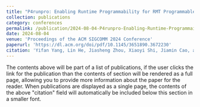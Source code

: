 ```yaml
---
title: "P4runpro: Enabling Runtime Programmability for RMT Programmable Switches"
collection: publications
category: conferences
permalink: /publication/2024-08-04-P4runpro-Enabling-Runtime-Programmaility-for-RMT-Programmable-Switches
date: 2024-08-04
venue: 'Proceedings of the ACM SIGCOMM 2024 Conference'
paperurl: 'https://dl.acm.org/doi/pdf/10.1145/3651890.3672230'
citation: 'Yifan Yang, Lin He, Jiasheng Zhou, Xiaoyi Shi, Jiamin Cao, and Ying Liu. 2024. P4runpro: Enabling Runtime Programmability for RMT Programmable Switches. In Proceedings of the ACM SIGCOMM 2024 Conference (ACM SIGCOMM '24). Association for Computing Machinery, New York, NY, USA, 921–937. https://doi.org/10.1145/3651890.3672230.'
---
```


The contents above will be part of a list of publications, if the user clicks the link for the publication than the contents of section will be rendered as a full page, allowing you to provide more information about the paper for the reader. When publications are displayed as a single page, the contents of the above "citation" field will automatically be included below this section in a smaller font.